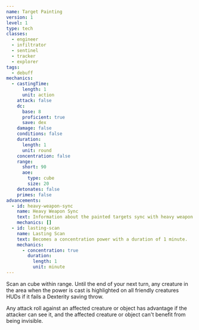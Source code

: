 ```yaml
---
name: Target Painting
version: 1
level: 1
type: tech
classes:
  - engineer
  - infiltrator
  - sentinel
  - tracker
  - explorer
tags:
  - debuff
mechanics:
  - castingTime:
      length: 1
      unit: action
    attack: false
    dc:
      base: 8
      proficient: true
      save: dex
    damage: false
    conditions: false
    duration:
      length: 1
      unit: round
    concentration: false
    range:
      short: 90
      aoe:
        type: cube
        size: 20
    detonates: false
    primes: false
advancements:
  - id: heavy-weapon-sync
    name: Heavy Weapon Sync
    text: Information about the painted targets sync with heavy weapon systems. Any creature that would make a saving throw to avoid heavy weapon damage has disadvantage on the saving throw.
    mechanics: []
  - id: lasting-scan
    name: Lasting Scan
    text: Becomes a concentration power with a duration of 1 minute.
    mechanics:
      - concentration: true
        duration:
          length: 1
          unit: minute
---
```

Scan an <me-distance length="20" adj/> cube within range. Until the end of your next turn, any creature in the area when the power is cast is
highlighted on all friendly creatures HUDs if it fails a Dexterity saving throw.

Any attack roll against an affected creature or object has advantage if the attacker can see it, and the affected
creature or object can't benefit from being invisible.
